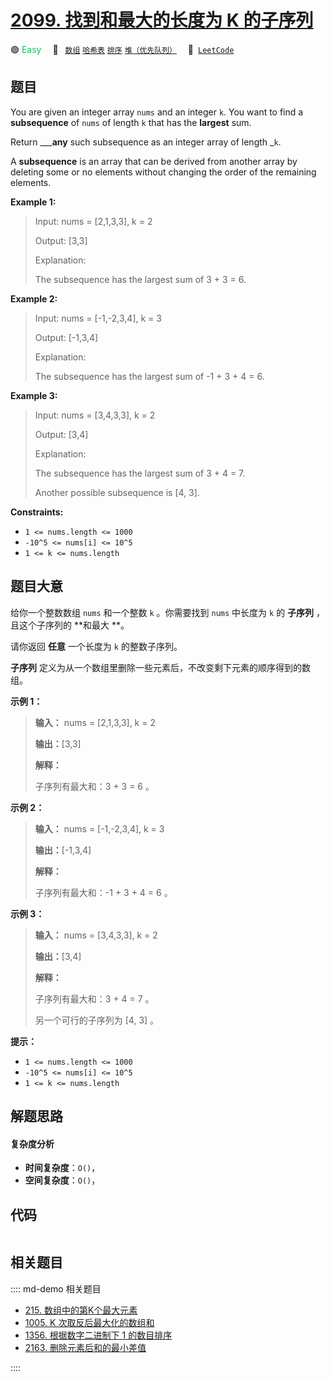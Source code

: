 # [2099. 找到和最大的长度为 K 的子序列](https://leetcode.com/problems/find-subsequence-of-length-k-with-the-largest-sum)

🟢 <font color=#15bd66>Easy</font>&emsp; 🔖&ensp; [`数组`](/leetcode/outline/tag/array.md) [`哈希表`](/leetcode/outline/tag/hash-table.md) [`排序`](/leetcode/outline/tag/sorting.md) [`堆（优先队列）`](/leetcode/outline/tag/heap-priority-queue.md)&emsp; 🔗&ensp;[`LeetCode`](https://leetcode.com/problems/find-subsequence-of-length-k-with-the-largest-sum)


## 题目

You are given an integer array `nums` and an integer `k`. You want to find a
**subsequence** of `nums` of length `k` that has the **largest** sum.

Return ___**any** such subsequence as an integer array of length _`k`.

A **subsequence** is an array that can be derived from another array by
deleting some or no elements without changing the order of the remaining
elements.



**Example 1:**

> Input: nums = [2,1,3,3], k = 2
> 
> Output: [3,3]
> 
> Explanation:
> 
> The subsequence has the largest sum of 3 + 3 = 6.

**Example 2:**

> Input: nums = [-1,-2,3,4], k = 3
> 
> Output: [-1,3,4]
> 
> Explanation: 
> 
> The subsequence has the largest sum of -1 + 3 + 4 = 6.

**Example 3:**

> Input: nums = [3,4,3,3], k = 2
> 
> Output: [3,4]
> 
> Explanation:
> 
> The subsequence has the largest sum of 3 + 4 = 7. 
> 
> Another possible subsequence is [4, 3].

**Constraints:**

  * `1 <= nums.length <= 1000`
  * `-10^5 <= nums[i] <= 10^5`
  * `1 <= k <= nums.length`


## 题目大意

给你一个整数数组 `nums` 和一个整数 `k` 。你需要找到 `nums` 中长度为 `k` 的 **子序列**  ，且这个子序列的 **和最大
**。

请你返回 **任意** 一个长度为 `k` 的整数子序列。

**子序列**  定义为从一个数组里删除一些元素后，不改变剩下元素的顺序得到的数组。



**示例 1：**

> 
> 
> 
> 
> 
> **输入：** nums = [2,1,3,3], k = 2
> 
> **输出：**[3,3]
> 
> **解释：**
> 
> 子序列有最大和：3 + 3 = 6 。

**示例 2：**

> 
> 
> 
> 
> 
> **输入：** nums = [-1,-2,3,4], k = 3
> 
> **输出：**[-1,3,4]
> 
> **解释：**
> 
> 子序列有最大和：-1 + 3 + 4 = 6 。
> 
> 

**示例 3：**

> 
> 
> 
> 
> 
> **输入：** nums = [3,4,3,3], k = 2
> 
> **输出：**[3,4]
> 
> **解释：**
> 
> 子序列有最大和：3 + 4 = 7 。
> 
> 另一个可行的子序列为 [4, 3] 。
> 
> 



**提示：**

  * `1 <= nums.length <= 1000`
  * `-10^5 <= nums[i] <= 10^5`
  * `1 <= k <= nums.length`


## 解题思路

#### 复杂度分析

- **时间复杂度**：`O()`，
- **空间复杂度**：`O()`，

## 代码

```javascript

```

## 相关题目

:::: md-demo 相关题目
- [215. 数组中的第K个最大元素](./0215.md)
- [1005. K 次取反后最大化的数组和](https://leetcode.com/problems/maximize-sum-of-array-after-k-negations)
- [1356. 根据数字二进制下 1 的数目排序](https://leetcode.com/problems/sort-integers-by-the-number-of-1-bits)
- [2163. 删除元素后和的最小差值](https://leetcode.com/problems/minimum-difference-in-sums-after-removal-of-elements)

::::
